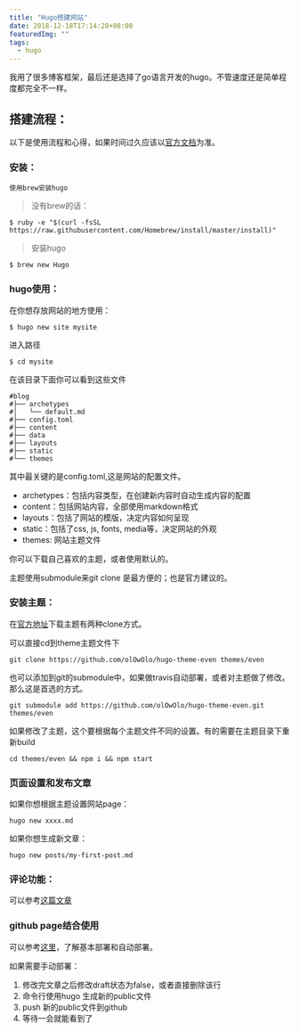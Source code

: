 ```yaml
---
title: "Hugo搭建网站"
date: 2018-12-18T17:14:28+08:00
featuredImg: ""
tags: 
  - hugo
---
```


  我用了很多博客框架，最后还是选择了go语言开发的hugo。不管速度还是简单程度都完全不一样。
  <!-- more -->
  
## 搭建流程：
以下是使用流程和心得，如果时间过久应该以[官方文档](https://gohugo.io/documentation/)为准。
### 安装：
    使用brew安装hugo
    

> 没有brew的话：
   
```
$ ruby -e "$(curl -fsSL https://raw.githubusercontent.com/Homebrew/install/master/install)"
```
> 安装hugo

```
$ brew new Hugo
```

### hugo使用：

在你想存放网站的地方使用：

```
$ hugo new site mysite
```
进入路径

```
$ cd mysite
```
在该目录下面你可以看到这些文件

```
#blog
#├── archetypes
#│   └── default.md
#├── config.toml
#├── content
#├── data
#├── layouts
#├── static
#└── themes
```
其中最关键的是config.toml,这是网站的配置文件。

* archetypes：包括内容类型，在创建新内容时自动生成内容的配置
* content：包括网站内容，全部使用markdown格式
* layouts：包括了网站的模版，决定内容如何呈现
* static：包括了css, js, fonts, media等，决定网站的外观
* themes: 网站主题文件

你可以下载自己喜欢的主题，或者使用默认的。

主题使用submodule来git clone 是最方便的；也是官方建议的。

### 安装主题：

在[官方地址](https://themes.gohugo.io/)下载主题有两种clone方式。

可以直接cd到theme主题文件下

```
git clone https://github.com/olOwOlo/hugo-theme-even themes/even
```
也可以添加到git的submodule中，如果做travis自动部署，或者对主题做了修改。那么这是首选的方式。


```
git submodule add https://github.com/olOwOlo/hugo-theme-even.git themes/even
```

如果修改了主题，这个要根据每个主题文件不同的设置。有的需要在主题目录下重新build

```
cd themes/even && npm i && npm start
```

### 页面设置和发布文章

如果你想根据主题设置网站page：

```
hugo new xxxx.md
```
如果你想生成新文章：
```
hugo new posts/my-first-post.md
```
### 评论功能：

可以参考[这篇文章](https://zh4ui.net/post/2017-04-20-hugo-with-disqus/)

### github page结合使用

可以参考[这里](https://segmentfault.com/a/1190000012975914)，了解基本部署和自动部署。

如果需要手动部署：

1. 修改完文章之后修改draft状态为false，或者直接删除该行
2. 命令行使用hugo 生成新的public文件
3. push 新的public文件到github
4. 等待一会就能看到了







